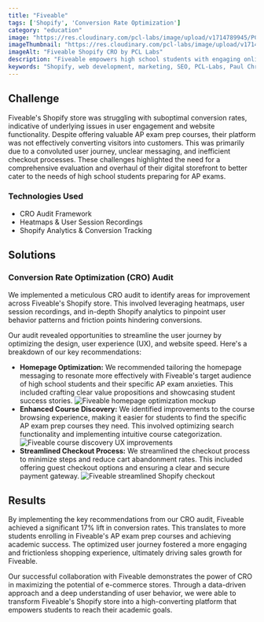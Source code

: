 ```yaml
---
title: "Fiveable"
tags: ['Shopify', 'Conversion Rate Optimization']
category: "education"
image: "https://res.cloudinary.com/pcl-labs/image/upload/v1714789945/PCL-Labs/Fiveable_Featured_migjx9.webp"
imageThumbnail: "https://res.cloudinary.com/pcl-labs/image/upload/v1714791176/PCL-Labs/Fiveable_seiqed.webp"
imageAlt: "Fiveable Shopify CRO by PCL Labs"
description: "Fiveable empowers high school students with engaging online courses to conquer their AP exams. Renowned for its innovative approach and personalized learning experience, Fiveable sought to optimize their Shopify Plus store to drive sales and student success. Our agency partnered with Fiveable to conduct a comprehensive Conversion Rate Optimization (CRO) audit, focusing on enhancing the user journey from homepage browsing to course selection and checkout."
keywords: "Shopify, web development, marketing, SEO, PCL-Labs, Paul Chris Luke"
---
```


## Challenge
Fiveable's Shopify store was struggling with suboptimal conversion rates, indicative of underlying issues in user engagement and website functionality. Despite offering valuable AP exam prep courses, their platform was not effectively converting visitors into customers. This was primarily due to a convoluted user journey, unclear messaging, and inefficient checkout processes. These challenges highlighted the need for a comprehensive evaluation and overhaul of their digital storefront to better cater to the needs of high school students preparing for AP exams.

### Technologies Used

* CRO Audit Framework
* Heatmaps & User Session Recordings
* Shopify Analytics & Conversion Tracking

## Solutions

### Conversion Rate Optimization (CRO) Audit

We implemented a meticulous CRO audit to identify areas for improvement across Fiveable's Shopify store. This involved leveraging heatmaps, user session recordings, and in-depth Shopify analytics to pinpoint user behavior patterns and friction points hindering conversions.

Our audit revealed opportunities to streamline the user journey by optimizing the design, user experience (UX), and website speed. Here's a breakdown of our key recommendations:

* **Homepage Optimization:** We recommended tailoring the homepage messaging to resonate more effectively with Fiveable's target audience of high school students and their specific AP exam anxieties. This included crafting clear value propositions and showcasing student success stories.
![Fiveable homepage optimization mockup](https://res.cloudinary.com/pcl-labs/image/upload/v1716148420/PCL-Labs/fiveable_home_ahkmyp.webp)
* **Enhanced Course Discovery:** We identified improvements to the course browsing experience, making it easier for students to find the specific AP exam prep courses they need. This involved optimizing search functionality and implementing intuitive course categorization.
![Fiveable course discovery UX improvements](https://res.cloudinary.com/pcl-labs/image/upload/v1716148420/PCL-Labs/fiveable_course_discovery_feu7gp.webp)
* **Streamlined Checkout Process:** We streamlined the checkout process to minimize steps and reduce cart abandonment rates. This included offering guest checkout options and ensuring a clear and secure payment gateway.
![Fiveable streamlined Shopify checkout](https://res.cloudinary.com/pcl-labs/image/upload/v1716148420/PCL-Labs/fiveable_Checkout_zex6na.webp)

## Results

By implementing the key recommendations from our CRO audit, Fiveable achieved a significant 17% lift in conversion rates. This translates to more students enrolling in Fiveable's AP exam prep courses and achieving academic success. The optimized user journey fostered a more engaging and frictionless shopping experience, ultimately driving sales growth for Fiveable.

Our successful collaboration with Fiveable demonstrates the power of CRO in maximizing the potential of e-commerce stores. Through a data-driven approach and a deep understanding of user behavior, we were able to transform Fiveable's Shopify store into a high-converting platform that empowers students to reach their academic goals.
